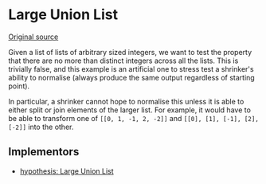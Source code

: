 # Large Union List

[Original source](https://github.com/HypothesisWorks/hypothesis/blob/master/hypothesis-python/tests/quality/test_shrink_quality.py)

Given a list of lists of arbitrary sized integers, we want to test the property that there are no more than distinct integers across all the lists.
This is trivially false, and this example is an artificial one to stress test a shrinker's ability to normalise (always produce the same output regardless of starting point).

In particular, a shrinker cannot hope to normalise this unless it is able to either split or join elements of the larger list. For example, it would have to be able to transform one of ``[[0, 1, -1, 2, -2]]`` and ``[[0], [1], [-1], [2], [-2]]`` into the other.

## Implementors

- [hypothesis: Large Union List](/pbt-libraries/hypothesis/challenges/large_union_list.py)
